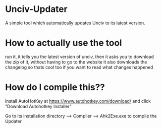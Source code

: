 # Unciv-Updater
A simple tool which automatically updates Unciv to its latest version.

# How to actually use the tool

run it, it tells you the latest version of unciv, then it asks you to download the zip of it, without having to go to the website
it also downloads the changelog so thats cool too if you want to read what changes happened
# How do I compile this??

Install AutoHotKey at https://www.autohotkey.com/download/ and click "Download Autohotkey Installer"

Go to its installation directory --> Compiler --> Ahk2Exe.exe to compile the Updater
